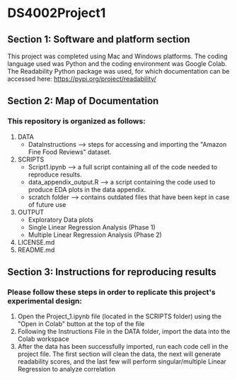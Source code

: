 # DS4002Project1

## Section 1: Software and platform section

This project was completed using Mac and Windows platforms. The coding language used was Python and the coding environment was Google Colab. The Readability Python package was used, for which documentation can be accessed here: https://pypi.org/project/readability/

## Section 2: Map of Documentation

### This repository is organized as follows:

1. DATA
    - DataInstructions --> steps for accessing and importing the "Amazon Fine Food Reviews" dataset.
2. SCRIPTS
    - Script1.ipynb --> a full script containing all of the code needed to reproduce results.
    - data_appendix_output.R --> a script containing the code used to produce EDA plots in the data appendix.
    - scratch folder --> contains outdated files that have been kept in case of future use
3. OUTPUT
    - Exploratory Data plots
    - Single Linear Regression Analysis (Phase 1)
    - Multiple Linear Regression Analysis (Phase 2)
4. LICENSE.md
5. README.md


## Section 3: Instructions for reproducing results

### Please follow these steps in order to replicate this project's experimental design:

1. Open the Project_1.ipynb file (located in the SCRIPTS folder) using the "Open in Colab" button at the top of the file
2. Following the Instructions File in the DATA folder, import the data into the Colab workspace
3. After the data has been successfully imported, run each code cell in the project file. The first section will clean the data, the next will generate readability scores, and the last few will perform singular/multiple Linear Regression to analyze correlation
